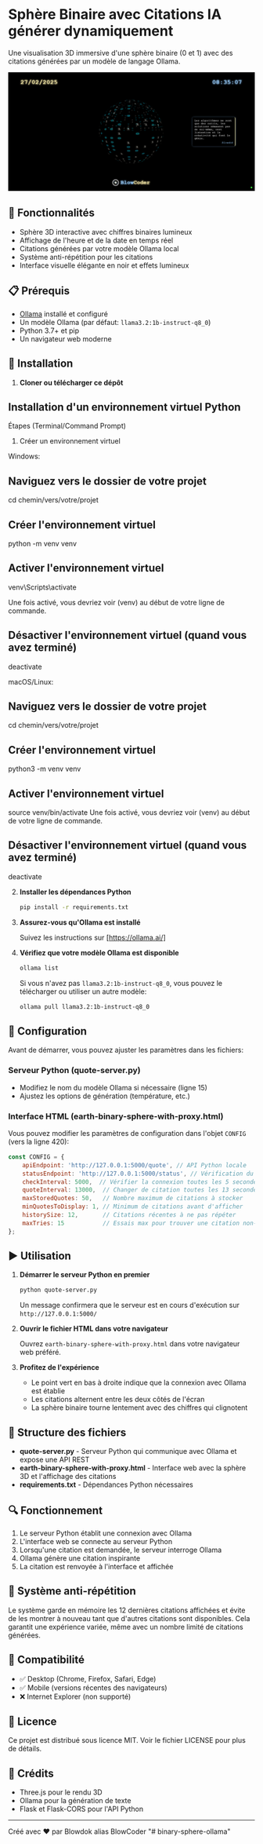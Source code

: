 # Sphère Binaire avec Citations IA générer dynamiquement

Une visualisation 3D immersive d'une sphère binaire (0 et 1) avec des citations générées par un modèle de langage Ollama.

![Capture d'écran de la Sphère Binaire](images/sphere-3d-ollama.png)

## 🌟 Fonctionnalités

- Sphère 3D interactive avec chiffres binaires lumineux
- Affichage de l'heure et de la date en temps réel
- Citations générées par votre modèle Ollama local
- Système anti-répétition pour les citations
- Interface visuelle élégante en noir et effets lumineux

## 📋 Prérequis

- [Ollama](https://ollama.ai/) installé et configuré
- Un modèle Ollama (par défaut: `llama3.2:1b-instruct-q8_0`)
- Python 3.7+ et pip
- Un navigateur web moderne

## 🚀 Installation

1. **Cloner ou télécharger ce dépôt**

## Installation d'un environnement virtuel Python

Étapes (Terminal/Command Prompt)
1. Créer un environnement virtuel

Windows:
## Naviguez vers le dossier de votre projet
cd chemin/vers/votre/projet
## Créer l'environnement virtuel
python -m venv venv
## Activer l'environnement virtuel
venv\Scripts\activate

Une fois activé, vous devriez voir (venv) au début de votre ligne de commande.
## Désactiver l'environnement virtuel (quand vous avez terminé)
deactivate

macOS/Linux:
## Naviguez vers le dossier de votre projet
cd chemin/vers/votre/projet
## Créer l'environnement virtuel
python3 -m venv venv
## Activer l'environnement virtuel
source venv/bin/activate
Une fois activé, vous devriez voir (venv) au début de votre ligne de commande.
## Désactiver l'environnement virtuel (quand vous avez terminé)
deactivate

2. **Installer les dépendances Python**

   ```bash
   pip install -r requirements.txt
   ```

3. **Assurez-vous qu'Ollama est installé**
   
   Suivez les instructions sur [https://ollama.ai/]

4. **Vérifiez que votre modèle Ollama est disponible**

   ```bash
   ollama list
   ```
   
   Si vous n'avez pas `llama3.2:1b-instruct-q8_0`, vous pouvez le télécharger ou utiliser un autre modèle:
   
   ```bash
   ollama pull llama3.2:1b-instruct-q8_0
   ```

## 🔧 Configuration

Avant de démarrer, vous pouvez ajuster les paramètres dans les fichiers:

### Serveur Python (quote-server.py)

- Modifiez le nom du modèle Ollama si nécessaire (ligne 15)
- Ajustez les options de génération (température, etc.)

### Interface HTML (earth-binary-sphere-with-proxy.html)

Vous pouvez modifier les paramètres de configuration dans l'objet `CONFIG` (vers la ligne 420):

```javascript
const CONFIG = {
    apiEndpoint: 'http://127.0.0.1:5000/quote', // API Python locale
    statusEndpoint: 'http://127.0.0.1:5000/status', // Vérification du statut
    checkInterval: 5000,  // Vérifier la connexion toutes les 5 secondes
    quoteInterval: 13000,  // Changer de citation toutes les 13 secondes
    maxStoredQuotes: 50,   // Nombre maximum de citations à stocker
    minQuotesToDisplay: 1, // Minimum de citations avant d'afficher
    historySize: 12,       // Citations récentes à ne pas répéter
    maxTries: 15           // Essais max pour trouver une citation non-répétée
};
```

## ▶️ Utilisation

1. **Démarrer le serveur Python en premier**

   ```bash
   python quote-server.py
   ```

   Un message confirmera que le serveur est en cours d'exécution sur `http://127.0.0.1:5000/`

2. **Ouvrir le fichier HTML dans votre navigateur**

   Ouvrez `earth-binary-sphere-with-proxy.html` dans votre navigateur web préféré.

3. **Profitez de l'expérience**

   - Le point vert en bas à droite indique que la connexion avec Ollama est établie
   - Les citations alternent entre les deux côtés de l'écran
   - La sphère binaire tourne lentement avec des chiffres qui clignotent

## 📁 Structure des fichiers

- **quote-server.py** - Serveur Python qui communique avec Ollama et expose une API REST
- **earth-binary-sphere-with-proxy.html** - Interface web avec la sphère 3D et l'affichage des citations
- **requirements.txt** - Dépendances Python nécessaires

## 🔍 Fonctionnement

1. Le serveur Python établit une connexion avec Ollama
2. L'interface web se connecte au serveur Python
3. Lorsqu'une citation est demandée, le serveur interroge Ollama
4. Ollama génère une citation inspirante
5. La citation est renvoyée à l'interface et affichée

## 🔄 Système anti-répétition

Le système garde en mémoire les 12 dernières citations affichées et évite de les montrer à nouveau tant que d'autres citations sont disponibles. Cela garantit une expérience variée, même avec un nombre limité de citations générées.

## 📱 Compatibilité

- ✅ Desktop (Chrome, Firefox, Safari, Edge)
- ✅ Mobile (versions récentes des navigateurs)
- ❌ Internet Explorer (non supporté)

## 📝 Licence

Ce projet est distribué sous licence MIT. Voir le fichier LICENSE pour plus de détails.

## 🙏 Crédits

- Three.js pour le rendu 3D
- Ollama pour la génération de texte
- Flask et Flask-CORS pour l'API Python

---

Créé avec ❤️ par Blowdok alias BlowCoder
"# binary-sphere-ollama" 
